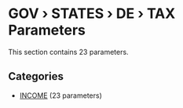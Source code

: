 # GOV › STATES › DE › TAX Parameters

This section contains 23 parameters.

## Categories

- [INCOME](income/index.md) (23 parameters)
